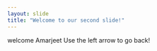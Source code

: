 ```yaml
---
layout: slide
title: "Welcome to our second slide!"
---
```

welcome Amarjeet
Use the left arrow to go back!
